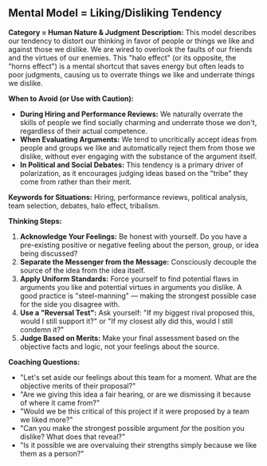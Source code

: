 ## Mental Model = Liking/Disliking Tendency

**Category = Human Nature & Judgment**
**Description:** 
This model describes our tendency to distort our thinking in favor of people or things we like and against those we dislike. We are wired to overlook the faults of our friends and the virtues of our enemies. This "halo effect" (or its opposite, the "horns effect") is a mental shortcut that saves energy but often leads to poor judgments, causing us to overrate things we like and underrate things we dislike.

**When to Avoid (or Use with Caution):**
- **During Hiring and Performance Reviews:** We naturally overrate the skills of people we find socially charming and underrate those we don't, regardless of their actual competence.
- **When Evaluating Arguments:** We tend to uncritically accept ideas from people and groups we like and automatically reject them from those we dislike, without ever engaging with the substance of the argument itself.
- **In Political and Social Debates:** This tendency is a primary driver of polarization, as it encourages judging ideas based on the "tribe" they come from rather than their merit.

**Keywords for Situations:** 
Hiring, performance reviews, political analysis, team selection, debates, halo effect, tribalism.

**Thinking Steps:**
1. **Acknowledge Your Feelings:** Be honest with yourself. Do you have a pre-existing positive or negative feeling about the person, group, or idea being discussed?
2. **Separate the Messenger from the Message:** Consciously decouple the source of the idea from the idea itself.
3. **Apply Uniform Standards:** Force yourself to find potential flaws in arguments you like and potential virtues in arguments you dislike. A good practice is "steel-manning" — making the strongest possible case for the side you disagree with.
4. **Use a "Reversal Test":** Ask yourself: "If my biggest rival proposed this, would I still support it?" or "If my closest ally did this, would I still condemn it?"
5. **Judge Based on Merits:** Make your final assessment based on the objective facts and logic, not your feelings about the source.

**Coaching Questions:**
- "Let's set aside our feelings about this team for a moment. What are the objective merits of their proposal?"
- "Are we giving this idea a fair hearing, or are we dismissing it because of where it came from?"
- "Would we be this critical of this project if it were proposed by a team we liked more?"
- "Can you make the strongest possible argument *for* the position you dislike? What does that reveal?"
- "Is it possible we are overvaluing their strengths simply because we like them as a person?" 